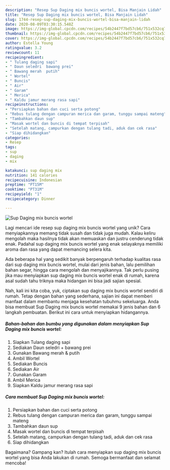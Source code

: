 ```yaml
---
description: "Resep Sup Daging mix buncis wortel, Bisa Manjain Lidah"
title: "Resep Sup Daging mix buncis wortel, Bisa Manjain Lidah"
slug: 1744-resep-sup-daging-mix-buncis-wortel-bisa-manjain-lidah
date: 2020-08-09T03:30:15.548Z
image: https://img-global.cpcdn.com/recipes/54b2447f7bd57cb6/751x532cq70/sup-daging-mix-buncis-wortel-foto-resep-utama.jpg
thumbnail: https://img-global.cpcdn.com/recipes/54b2447f7bd57cb6/751x532cq70/sup-daging-mix-buncis-wortel-foto-resep-utama.jpg
cover: https://img-global.cpcdn.com/recipes/54b2447f7bd57cb6/751x532cq70/sup-daging-mix-buncis-wortel-foto-resep-utama.jpg
author: Estella Young
ratingvalue: 3.2
reviewcount: 11
recipeingredient:
- " Tulang daging sapi"
- " Daun seledri  bawang prei"
- " Bawang merah  putih"
- " Wortel"
- " Buncis"
- " Air"
- " Garam"
- " Merica"
- " Kaldu jamur merang rasa sapi"
recipeinstructions:
- "Persiapkan bahan dan cuci serta potong"
- "Rebus tulang dengan campuran merica dan garam, tunggu sampai mateng"
- "Tambahkan daun sup"
- "Masak wortel dan buncis di tempat terpisah"
- "Setelah matang, campurkan dengan tulang tadi, aduk dan cek rasa"
- "Siap dihidangkan"
categories:
- Resep
tags:
- sup
- daging
- mix

katakunci: sup daging mix 
nutrition: 141 calories
recipecuisine: Indonesian
preptime: "PT15M"
cooktime: "PT31M"
recipeyield: "1"
recipecategory: Dinner

---
```



![Sup Daging mix buncis wortel](https://img-global.cpcdn.com/recipes/54b2447f7bd57cb6/751x532cq70/sup-daging-mix-buncis-wortel-foto-resep-utama.jpg)

Lagi mencari ide resep sup daging mix buncis wortel yang unik? Cara menyiapkannya memang tidak susah dan tidak juga mudah. Kalau keliru mengolah maka hasilnya tidak akan memuaskan dan justru cenderung tidak enak. Padahal sup daging mix buncis wortel yang enak selayaknya memiliki aroma dan rasa yang dapat memancing selera kita.

Ada beberapa hal yang sedikit banyak berpengaruh terhadap kualitas rasa dari sup daging mix buncis wortel, mulai dari jenis bahan, lalu pemilihan bahan segar, hingga cara mengolah dan menyajikannya. Tak perlu pusing jika mau menyiapkan sup daging mix buncis wortel enak di rumah, karena asal sudah tahu triknya maka hidangan ini bisa jadi sajian spesial.




Nah, kali ini kita coba, yuk, ciptakan sup daging mix buncis wortel sendiri di rumah. Tetap dengan bahan yang sederhana, sajian ini dapat memberi manfaat dalam membantu menjaga kesehatan tubuhmu sekeluarga. Anda bisa membuat Sup Daging mix buncis wortel memakai 9 jenis bahan dan 6 langkah pembuatan. Berikut ini cara untuk menyiapkan hidangannya.

<!--inarticleads1-->

##### Bahan-bahan dan bumbu yang digunakan dalam menyiapkan Sup Daging mix buncis wortel:

1. Siapkan  Tulang daging sapi
1. Sediakan  Daun seledri + bawang prei
1. Gunakan  Bawang merah &amp; putih
1. Ambil  Wortel
1. Sediakan  Buncis
1. Sediakan  Air
1. Gunakan  Garam
1. Ambil  Merica
1. Siapkan  Kaldu jamur merang rasa sapi




<!--inarticleads2-->

##### Cara membuat Sup Daging mix buncis wortel:

1. Persiapkan bahan dan cuci serta potong
1. Rebus tulang dengan campuran merica dan garam, tunggu sampai mateng
1. Tambahkan daun sup
1. Masak wortel dan buncis di tempat terpisah
1. Setelah matang, campurkan dengan tulang tadi, aduk dan cek rasa
1. Siap dihidangkan




Bagaimana? Gampang kan? Itulah cara menyiapkan sup daging mix buncis wortel yang bisa Anda lakukan di rumah. Semoga bermanfaat dan selamat mencoba!
